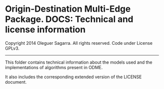 Origin-Destination Multi-Edge Package. DOCS: Technical and license information
========================================================================

 Copyright 2014 Oleguer Sagarra. All rights reserved. Code under License GPLv3.
______________________________________________________________________________________

This folder contains technical information about the models used and the implementations of algorithms present in ODME.

It also includes the corresponding extended version of the LICENSE document.

